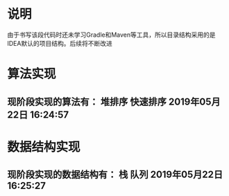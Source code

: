 # 说明
由于书写该段代码时还未学习Gradle和Maven等工具，所以目录结构采用的是IDEA默认的项目结构。后续将不断改进
# 算法实现
现阶段实现的算法有：
	堆排序
	快速排序
2019年05月22日 16:24:57
---
# 数据结构实现
现阶段实现的数据结构有：
	栈
	队列
2019年05月22日 16:25:27
---
